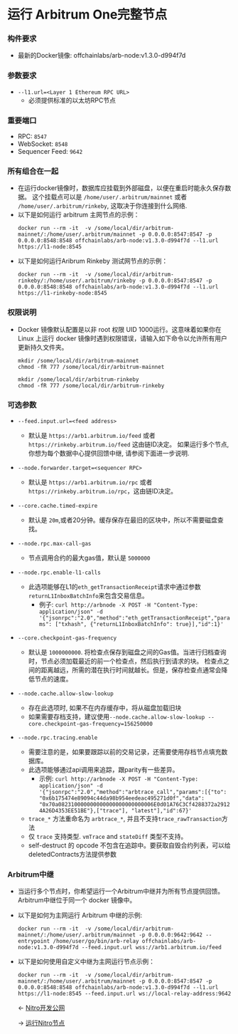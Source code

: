 
# 运行 Arbitrum One完整节点


### 构件要求

- 最新的Docker镜像: offchainlabs/arb-node:v1.3.0-d994f7d

### 参数要求

- `--l1.url=<Layer 1 Ethereum RPC URL>`
  - 必须提供标准的以太坊RPC节点

### 重要端口

- RPC: `8547`
- WebSocket: `8548`
- Sequencer Feed: `9642`

### 所有组合在一起

- 在运行docker镜像时，数据库应挂载到外部磁盘，以便在重启时能永久保存数据。
  这个挂载点可以是 `/home/user/.arbitrum/mainnet` 或者
  `/home/user/.arbitrum/rinkeby`, 这取决于你连接到什么网络.
- 以下是如何运行 arbitrum 主网节点的示例：
  ```
  docker run --rm -it  -v /some/local/dir/arbitrum-mainnet/:/home/user/.arbitrum/mainnet -p 0.0.0.0:8547:8547 -p 0.0.0.0:8548:8548 offchainlabs/arb-node:v1.3.0-d994f7d --l1.url https://l1-node:8545
  ```
- 以下是如何运行Aribrum Rinkeby 测试网节点的示例：
  ```
  docker run --rm -it  -v /some/local/dir/arbitrum-rinkeby/:/home/user/.arbitrum/rinkeby -p 0.0.0.0:8547:8547 -p 0.0.0.0:8548:8548 offchainlabs/arb-node:v1.3.0-d994f7d --l1.url https://l1-rinkeby-node:8545
  ```

### 权限说明

- Docker 镜像默认配置是以非 root 权限 UID 1000运行。这意味着如果你在 Linux
  上运行 docker 镜像时遇到权限错误，请输入如下命令以允许所有用户更新持久文件夹。
  ```
  mkdir /some/local/dir/arbitrum-mainnet
  chmod -fR 777 /some/local/dir/arbitrum-mainnet
  ```
  ```
  mkdir /some/local/dir/arbitrum-rinkeby
  chmod -fR 777 /some/local/dir/arbitrum-rinkeby
  ```

### 可选参数

- `--feed.input.url=<feed address>`
  - 默认是 `https://arb1.arbitrum.io/feed` 或者
    `https://rinkeby.arbitrum.io/feed` 这由链ID决定。
    如果运行多个节点,你想为每个数据中心提供回馈中继, 请参阅下面进一步说明.
    
- `--node.forwarder.target=<sequencer RPC>`
  - 默认是 `https://arb1.arbitrum.io/rpc` 或者
    `https://rinkeby.arbitrum.io/rpc`，这由链ID决定。
    
- `--core.cache.timed-expire`
  - 默认是 `20m`,或者20分钟。缓存保存在最旧的区块中，所以不需要磁盘查找。
  
- `--node.rpc.max-call-gas`
  - 节点调用合约的最大gas值，默认是 `5000000`
  
- `--node.rpc.enable-l1-calls`
  - 此选项能够在L1的`eth_getTransactionReceipt`请求中通过参数`returnL1InboxBatchInfo`来包含交易信息。
    * 例子: `curl http://arbnode -X POST -H "Content-Type:
       application/json" -d
       '{"jsonrpc":"2.0","method":"eth_getTransactionReceipt","params":
       ["txhash", {"returnL1InboxBatchInfo": true}],"id":1}'`
       
- `--core.checkpoint-gas-frequency`
  - 默认是 `1000000000`.
    将检查点保存到磁盘之间的Gas值。当进行归档查询时，节点必须加载最近的前一个检查点，然后执行到请求的块。
    检查点之间的距离越远，所需的潜在执行时间就越长。但是，保存检查点通常会降低节点的速度。
   
- `--node.cache.allow-slow-lookup`
  - 存在此选项时, 如果不在内存缓存中，将从磁盘加载旧块 
  - 如果需要存档支持，建议使用`--node.cache.allow-slow-lookup
    --core.checkpoint-gas-frequency=156250000`
    
- `--node.rpc.tracing.enable`
  - 需要注意的是，如果要跟踪以前的交易记录，还需要使用存档节点填充数据库。
  - 此选项能够通过api调用来追踪，跟parity有一些差异。
    - 示例: `curl http://arbnode -X POST -H "Content-Type:
      application/json" -d
      '{"jsonrpc":"2.0","method":"arbtrace_call","params":[{"to":
      "0x6b175474e89094c44da98b954eedeac495271d0f","data":
      "0x70a082310000000000000000000000006E0d01A76C3Cf4288372a29124A26D4353EE51BE"},["trace"],
      "latest"],"id":67}'` 
  - `trace_*` 方法重命名为 `arbtrace_*`,
    并且不支持`trace_rawTransaction`方法 
  - 仅 `trace` 支持类型. `vmTrace` and `stateDiff` 类型不支持。
  - self-destruct 的 opcode 不包含在追踪中。要获取自毁合约列表，可以给deletedContracts方法提供参数
    

### Arbitrum中继

- 当运行多个节点时，你希望运行一个Arbitrum中继并为所有节点提供回馈。Arbitrum中继位于同一个
  docker 镜像中。
  
- 以下是如何为主网运行 Arbitrum 中继的示例:
  ```
  docker run --rm -it  -v /some/local/dir/arbitrum-mainnet/:/home/user/.arbitrum/mainnet -p 0.0.0.0:9642:9642 --entrypoint /home/user/go/bin/arb-relay offchainlabs/arb-node:v1.3.0-d994f7d --feed.input.url wss://arb1.arbitrum.io/feed
  ```
- 以下是如何使用自定义中继为主网运行节点示例：
  ```
  docker run --rm -it  -v /some/local/dir/arbitrum-mainnet/:/home/user/.arbitrum/mainnet -p 0.0.0.0:8547:8547 -p 0.0.0.0:8548:8548 offchainlabs/arb-node:v1.3.0-d994f7d --l1.url https://l1-node:8545 --feed.input.url ws://local-relay-address:9642
  ```


   ← [Nitro开发公网](./Nitro开发公网.md) 
   
   → [运行Nitro节点](./运行Nitro节点)